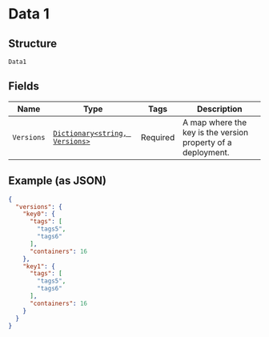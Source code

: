 
# Data 1

## Structure

`Data1`

## Fields

| Name | Type | Tags | Description |
|  --- | --- | --- | --- |
| `Versions` | [`Dictionary<string, Versions>`](../../doc/models/versions.md) | Required | A map where the key is the version property of a deployment. |

## Example (as JSON)

```json
{
  "versions": {
    "key0": {
      "tags": [
        "tags5",
        "tags6"
      ],
      "containers": 16
    },
    "key1": {
      "tags": [
        "tags5",
        "tags6"
      ],
      "containers": 16
    }
  }
}
```

